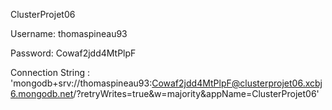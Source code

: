 ClusterProjet06

Username: thomaspineau93

Password: Cowaf2jdd4MtPlpF

Connection String : 'mongodb+srv://thomaspineau93:Cowaf2jdd4MtPlpF@clusterprojet06.xcbj6.mongodb.net/?retryWrites=true&w=majority&appName=ClusterProjet06'